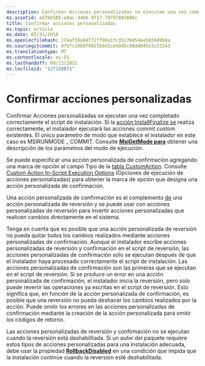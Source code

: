 ```yaml
---
description: Confirmar Acciones personalizadas se ejecutan una vez completado correctamente el script de instalación.
ms.assetid: ad766585-e8ac-44b6-9717-7979f803886c
title: Confirmar acciones personalizadas
ms.topic: article
ms.date: 05/31/2018
ms.openlocfilehash: 174af16a84f71ff90a1fc35c76054ee503449b8a
ms.sourcegitcommit: d75fc10b9f0825bbe5ce5045c90d4045e3c53243
ms.translationtype: MT
ms.contentlocale: es-ES
ms.lasthandoff: 09/13/2021
ms.locfileid: "127158871"
---
```

# <a name="commit-custom-actions"></a>Confirmar acciones personalizadas

Confirmar Acciones personalizadas se ejecutan una vez completado correctamente el script de instalación. Si la [acción InstallFinalize se](installfinalize-action.md) realiza correctamente, el instalador ejecutará las acciones commit custom existentes. El único parámetro de modo que establece el instalador en este caso es MSIRUNMODE \_ COMMIT. Consulte [**MsiGetMode para**](/windows/desktop/api/Msiquery/nf-msiquery-msigetmode) obtener una descripción de los parámetros del modo de ejecución.

Se puede especificar una acción personalizada de confirmación agregando una marca de opción al campo Tipo de la [tabla CustomAction](customaction-table.md). Consulte [Custom Action In-Script Execution Options](custom-action-in-script-execution-options.md) (Opciones de ejecución de acciones personalizadas) para obtener la marca de opción que designa una acción personalizada de confirmación.

Una acción personalizada de confirmación es el complemento [de](rollback-custom-actions.md) una acción personalizada de reversión y se puede usar con acciones personalizadas de reversión para invertir acciones personalizadas que realicen cambios directamente en el sistema.

Tenga en cuenta que es posible que una acción personalizada de reversión no pueda quitar todos los cambios realizados mediante acciones personalizadas de confirmación. Aunque el instalador escribe acciones personalizadas de reversión y confirmación en el script de reversión, las acciones personalizadas de confirmación solo se ejecutan después de que el instalador haya procesado correctamente el script de instalación. Las acciones personalizadas de confirmación son las primeras que se ejecutan en el script de reversión. Si se produce un error en una acción personalizada de confirmación, el instalador inicia la reversión, pero solo puede revertir las operaciones ya escritas en el script de reversión. Esto significa que, en función de la acción personalizada de confirmación, es posible que una reversión no pueda deshacer los cambios realizados por la acción. Puede omitir los errores en las acciones personalizadas de confirmación mediante la creación de la acción personalizada para omitir los códigos de retorno.

Las acciones personalizadas de reversión y confirmación no se ejecutan cuando la reversión está deshabilitada. Si un autor del paquete requiere estos tipos de acciones personalizadas para una instalación adecuada, debe usar la propiedad [**RollbackDisabled**](rollbackdisabled.md) en una condición que impida que la instalación continúe cuando la reversión esté deshabilitada.

 

 




